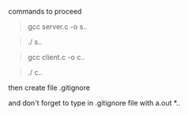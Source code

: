 commands to proceed
> gcc server.c -o s..

> ./ s..

> gcc client.c -o c..

> ./ c..


then create file 
.gitignore

and don't forget to type in .gitignore file with
a.out
*..
